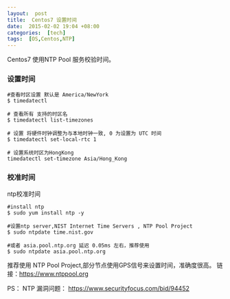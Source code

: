 ```yaml
---
layout:  post
title:  Centos7 设置时间
date:  2015-02-02 19:04 +08:00
categories:  [tech]
tags:  [OS,Centos,NTP]
---
```


Centos7 使用NTP Pool 服务校验时间。
<!--more-->

### 设置时间
```
#查看时区设置 默认是 America/NewYork
$ timedatectl

# 查看所有 支持的时区名
$ timedatectl list-timezones

# 设置 将硬件时钟调整为与本地时钟一致, 0 为设置为 UTC 时间
$ timedatectl set-local-rtc 1

# 设置系统时区为HongKong
timedatectl set-timezone Asia/Hong_Kong

```

### 校准时间
ntp校准时间
```
#install ntp
$ sudo yum install ntp -y

#设置ntp server,NIST Internet Time Servers , NTP Pool Project
$ sudo ntpdate time.nist.gov

#或者 asia.pool.ntp.org 延迟 0.05ms 左右，推荐使用
$ sudo ntpdate asia.pool.ntp.org

```
推荐使用 NTP Pool Project,部分节点使用GPS信号来设置时间，准确度很高。
链接：https://www.ntppool.org

PS：
NTP 漏洞问题：
https://www.securityfocus.com/bid/94452






